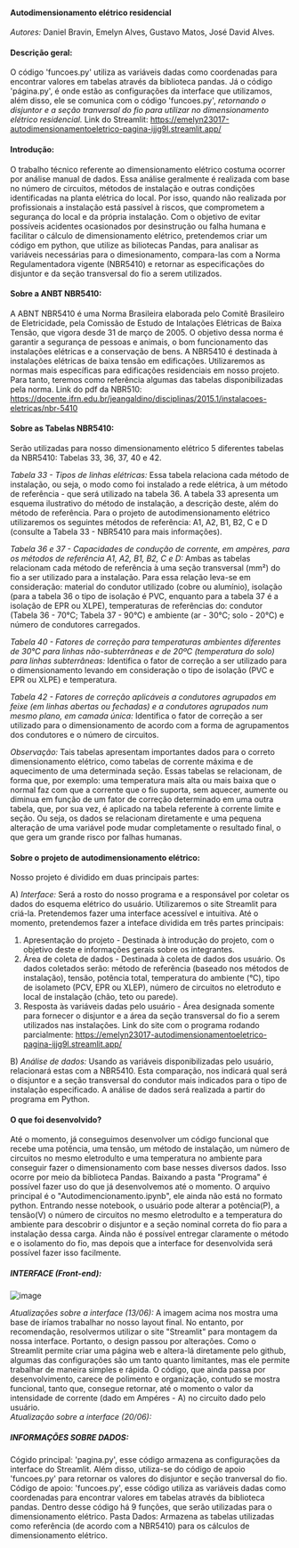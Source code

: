 #### Autodimensionamento elétrico residencial 
*Autores:* Daniel Bravin, Emelyn Alves, Gustavo Matos, José David Alves.  

#### Descrição geral: 
O código 'funcoes.py' utiliza as variáveis dadas como coordenadas para encontrar valores em tabelas através da biblioteca pandas. Já o código 'página.py', é onde estão as configurações da interface que utilizamos, além disso, ele se comunica com o código 'funcoes.py', *retornando o disjuntor e a seção tranversal do fio para utilizar no dimensionamento elétrico residencial.* 
Link do Streamlit: https://emelyn23017-autodimensionamentoeletrico-pagina-ijjg9l.streamlit.app/ 

#### Introdução: 
O trabalho técnico referente ao dimensionamento elétrico costuma ocorrer por análise manual de dados. Essa análise geralmente é realizada com base no número de circuitos, métodos de instalação e outras condições identificadas na planta elétrica do local. Por isso, quando não realizada por profissionais a instalação está passível à riscos, que comprometem a segurança do local e da própria instalação. Com o objetivo de evitar possíveis acidentes ocasionados por desinstrução ou falha humana e facilitar o cálculo de dimensionamento elétrico, pretendemos criar um código em python, que utilize as biliotecas Pandas, para analisar as variáveis necessárias para o dimesionamento, compara-las com a Norma Regulamentadora vigente (NBR5410) e retornar as especificações do disjuntor e da seção transversal do fio a serem utilizados.

#### Sobre a ANBT NBR5410:
A ABNT NBR5410 é uma Norma Brasileira elaborada pelo Comitê Brasileiro de Eletricidade, pela Comissão de Estudo de Intalações Elétricas de Baixa Tensão, que vigora desde 31 de março de 2005. O objetivo dessa norma é garantir a segurança de pessoas e animais, o bom funcionamento das instalações elétricas e a conservação de bens. 
A NBR5410 é destinada à instalações elétricas de baixa tensão em edificações. Utilizaremos as normas mais específicas para edificações residenciais em nosso projeto. Para tanto, teremos como referência algumas das tabelas disponibilizadas pela norma. Link do pdf da NBR510: https://docente.ifrn.edu.br/jeangaldino/disciplinas/2015.1/instalacoes-eletricas/nbr-5410

#### Sobre as Tabelas NBR5410: 
Serão utilizadas para nosso dimensionamento elétrico 5 diferentes tabelas da NBR5410: Tabelas 33, 36, 37, 40 e 42.

*Tabela 33 - Tipos de linhas elétricas:* Essa tabela relaciona cada método de instalação, ou seja, o modo como foi instalado a rede elétrica, à um método de referência - que será utilizado na tabela 36. A tabela 33 apresenta um esquema ilustrativo do método de instalação, a descrição deste, além do método de referência. Para o projeto de autodimensionamento elétrico utilizaremos os seguintes métodos de referência: A1, A2, B1, B2, C e D (consulte a Tabela 33 - NBR5410 para mais informações). 

*Tabela 36 e 37 - Capacidades de condução de corrente, em ampères, para os métodos de referência A1, A2, B1, B2, C e D:* Ambas as tabelas relacionam cada método de referência à uma seção transversal (mm²) do fio a ser utilizado para a instalação. Para essa relação leva-se em consideração: material do condutor utilizado (cobre ou alumínio), isolação (para a tabela 36 o tipo de isolação é PVC, enquanto para a tabela 37 é a isolação de EPR ou XLPE), temperaturas de referências do: condutor (Tabela 36 - 70°C; Tabela 37 - 90°C) e ambiente (ar - 30°C; solo - 20°C) e número de condutores carregados. 

*Tabela 40 - Fatores de correção para temperaturas ambientes diferentes de 30°C para linhas não-subterrâneas e de 20ºC (temperatura do solo) para linhas subterrâneas:* Identifica o fator de correção a ser utilizado para o dimensionamento levando em consideração o tipo de isolação (PVC e EPR ou XLPE) e temperatura. 

*Tabela 42 - Fatores de correção aplicáveis a condutores agrupados em feixe (em linhas abertas ou fechadas) e a condutores agrupados num mesmo plano, em camada única:* Identifica o fator de correção a ser utilizado para o dimensionamento de acordo com a forma de agrupamentos dos condutores e o número de circuitos. 

*Observação:* Tais tabelas apresentam importantes dados para o correto dimensionamento elétrico, como tabelas de corrente máxima e de aquecimento de uma determinada seção. Essas tabelas se relacionam, de forma que, por exemplo: uma temperatura mais alta ou mais baixa que o normal faz com que a corrente que o fio suporta, sem aquecer, aumente ou diminua em função de um fator de correção determinado em uma outra tabela, que, por sua vez, é aplicado na tabela referente à corrente limite e seção. Ou seja, os dados se relacionam diretamente e uma pequena alteração de uma variável pode mudar completamente o resultado final, o que gera um grande risco por falhas humanas.

#### Sobre o projeto de autodimensionamento elétrico: 

Nosso projeto é dividido em duas principais partes: 

  A) *Interface:* Será a rosto do nosso programa e a responsável por coletar os dados do esquema elétrico do usuário. Utilizaremos o site Streamlit para criá-la. Pretendemos fazer uma interface acessível e intuitiva. Até o momento, pretendemos fazer a inteface dividida em três partes principais: 
  1. Apresentação do projeto - Destinada à introdução do projeto, com o objetivo deste e informações gerais sobre os integrantes. 
  2. Área de coleta de dados - Destinada à coleta de dados dos usuário. Os dados coletados serão: método de referência (baseado nos métodos de instalação), tensão, potência total, temperatura do ambiente (°C), tipo de isolameto (PCV, EPR ou XLEP), número de circuitos no eletroduto e local de instalação (chão, teto ou parede). 
  3. Resposta às variáveis dadas pelo usuário - Área designada somente para fornecer o disjuntor e a área da seção transversal do fio a serem utilizados nas instalações.
  Link do site com o programa rodando parcialmente: https://emelyn23017-autodimensionamentoeletrico-pagina-ijjg9l.streamlit.app/ 
  
  B) *Análise de dados:* Usando as variáveis disponibilizadas pelo usuário, relacionará estas com a NBR5410. Esta comparação, nos indicará qual será o disjuntor e a seção transversal do condutor mais indicados para o tipo de instalação especificado. A análise de dados será realizada a partir do programa em Python. 

#### O que foi desenvolvido?
Até o momento, já conseguimos desenvolver um código funcional que recebe uma potência, uma tensão, um método de instalação, um número de circuitos no mesmo eletrodulto e uma temperatura no ambiente para conseguir fazer o dimensionamento com base nesses diversos dados. Isso ocorre por meio da biblioteca Pandas. Baixando a pasta "Programa" é possível fazer uso do que já desenvolvemos até o momento. O arquivo principal é o "Autodimencionamento.ipynb", ele ainda não está no formato python. Entrando nesse notebook, o usuário pode alterar a potência(P), a tensão(V) o número de circuitos no mesmo eletrodulto e a temperatura do ambiente para descobrir o disjuntor e a seção nominal correta do fio para a instalação dessa carga. Ainda não é possível entregar claramente o método e o isolamento do fio, mas depois que a interface for desenvolvida será possível fazer isso facilmente.

##### INTERFACE (Front-end):
![image](https://github.com/emelyn23017/autodimensionamentoeletrico/assets/135053736/968dcd4e-403c-4dc9-87de-beb39a8ca194)

*Atualizações sobre a interface (13/06):* A imagem acima nos mostra uma base de iríamos trabalhar no nosso layout final. No entanto, por recomendação, resolvermos utilizar o site "Streamlit" para montagem da nossa interface. Portanto, o design passou por alterações. Como o Streamlit permite criar uma página web e altera-lá diretamente pelo github, algumas das configurações são um tanto quanto limitantes, mas ele permite trabalhar de maneira simples e rápida. O código, que ainda passa por desenvolvimento, carece de polimento e organização, contudo se mostra funcional, tanto que, consegue retornar, até o momento o valor da intensidade de corrente (dado em Ampéres - A) no circuito dado pelo usuário.  
*Atualização sobre a interface (20/06):* 

##### INFORMAÇÕES SOBRE DADOS:
Cógido principal: 'pagina.py', esse código armazena as configurações da interface do Streamlit. Além disso, utiliza-se do código de apoio 'funcoes.py' para retornar os valores do disjuntor e seção tranversal do fio. 
Código de apoio: 'funcoes.py', esse código utiliza as variáveis dadas como coordenadas para encontrar valores em tabelas através da biblioteca pandas. Dentro desse código há 9 funções, que serão utilizadas para o dimensionamento elétrico. 
Pasta Dados: Armazena as tabelas utilizadas como referência (de acordo com a NBR5410) para os cálculos de dimensionamento elétrico. 
